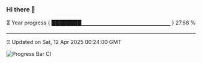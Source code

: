 ### Hi there 👋

⏳ Year progress { ████████▁▁▁▁▁▁▁▁▁▁▁▁▁▁▁▁▁▁▁▁▁▁ } 27.68 %

---

⏰ Updated on Sat, 12 Apr 2025 00:24:00 GMT

![Progress Bar CI](https://github.com/liununu/liununu/workflows/Progress%20Bar%20CI/badge.svg)
